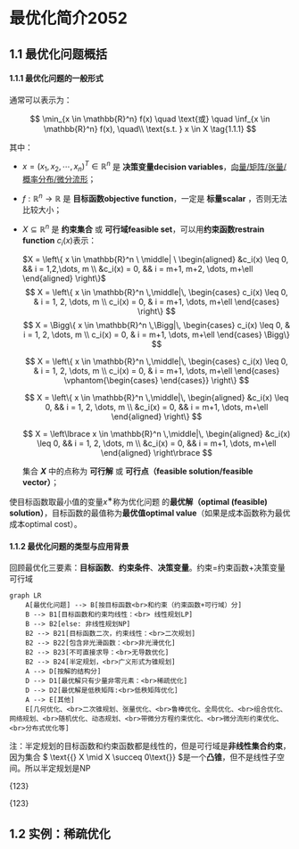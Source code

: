 # 最优化简介2052

## 1.1 最优化问题概括

#### 1.1.1 最优化问题的一般形式

通常可以表示为：

$$
\min_{x \in \mathbb{R}^n} f(x) \quad \text{或} \quad \inf_{x \in \mathbb{R}^n} f(x), \quad\\
\text{s.t. } x \in X
\tag{1.1.1}
$$

其中：

- $x = (x_1, x_2, \cdots, x_n)^T \in \mathbb{R}^n$ 是 **决策变量decision variables**，<u>向量/矩阵/张量/概率分布/微分流形</u>；

- $f : \mathbb{R}^n \to \mathbb{R}$ 是 **目标函数objective function**，一定是 **标量scalar** ，否则无法比较大小；

- $X \subseteq \mathbb{R}^n$ 是 **约束集合** 或 **可行域feasible set**，可以用**约束函数restrain function** $c_i(x)$表示：
  
  $X = \left\{ x \in \mathbb{R}^n \ \middle| \ 
  \begin{aligned}
  &c_i(x) \leq 0, && i = 1,2,\dots, m \\
  &c_i(x) = 0, && i = m+1, m+2, \dots, m+\ell
  \end{aligned}
  \right\}$
  $$
  X = \left\{ x \in \mathbb{R}^n \,\middle|\, 
  \begin{cases}
  c_i(x) \leq 0, & i = 1, 2, \dots, m \\
  c_i(x) = 0, & i = m+1, \dots, m+\ell
  \end{cases}
  \right\}
  $$
  $$ X = \Bigg\{ x \in \mathbb{R}^n \,\Bigg|\, 
  \begin{cases}
  c_i(x) \leq 0, & i = 1, 2, \dots, m \\
  c_i(x) = 0,    & i = m+1, \dots, m+\ell
  \end{cases}
  \Bigg\} $$
  
  $$ X = \left\{ x \in \mathbb{R}^n \,\middle|\, 
  \begin{cases}
  c_i(x) \leq 0, & i = 1, 2, \dots, m \\
  c_i(x) = 0,    & i = m+1, \dots, m+\ell
  \end{cases}
  \vphantom{\begin{cases} \end{cases}} \right\} $$
  
  $$ X = \left\{ x \in \mathbb{R}^n \,\middle|\, 
  \begin{aligned}
  &c_i(x) \leq 0, && i = 1, 2, \dots, m \\
  &c_i(x) = 0,    && i = m+1, \dots, m+\ell
  \end{aligned}
  \right\} $$
  
  $$ X = \left\lbrace x \in \mathbb{R}^n \,\middle|\, 
  \begin{aligned}
  &c_i(x) \leq 0, && i = 1, 2, \dots, m \\
  &c_i(x) = 0,    && i = m+1, \dots, m+\ell
  \end{aligned}
  \right\rbrace $$
  
  集合 **$X$** 中的点称为 **可行解** 或 **可行点（feasible solution/feasible vector）**；

使目标函数取最小值的变量$x^∗$称为优化问题 的**最优解（optimal (feasible) solution）**，目标函数的最值称为**最优值optimal value**（如果是成本函数称为最优成本optimal cost）。

#### 1.1.2 最优化问题的类型与应用背景

回顾最优化三要素：**目标函数**、**约束条件**、**决策变量**。约束=约束函数+决策变量可行域

```mermaid
graph LR
    A[最优化问题] --> B[按目标函数<br>和约束（约束函数+可行域）分]
    B --> B1[目标函数和约束均线性：<br> 线性规划LP]
    B --> B2[else: 非线性规划NP]
    B2 --> B21[目标函数二次，约束线性：<br>二次规划]
    B2 --> B22[包含非光滑函数：<br>非光滑优化]
    B2 --> B23[不可直接求导：<br>无导数优化]
    B2 --> B24[半定规划，<br>广义形式为锥规划]
    A --> D[按解的结构分]
    D --> D1[最优解只有少量非零元素：<br>稀疏优化]
    D --> D2[最优解是低秩矩阵:<br>低秩矩阵优化]
    A --> E[其他]
    E[几何优化、<br>二次锥规划、张量优化、<br>鲁棒优化、全局优化、<br>组合优化、网络规划、<br>随机优化、动态规划、<br>带微分方程约束优化、<br>微分流形约束优化、<br>分布式优化等]

```

注：半定规划的目标函数和约束函数都是线性的，但是可行域是**非线性集合约束**，因为集合 $ \text{\{} X \mid X \succeq 0\text{\}} $是一个**凸锥**，但不是线性子空间。所以半定规划是NP

&#123;123&#125;

&#123;123&#125;

## 1.2 实例：稀疏优化

